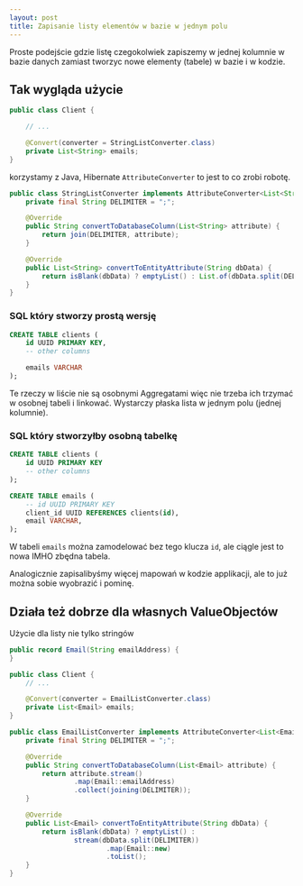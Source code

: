 ```yaml
---
layout: post
title: Zapisanie listy elementów w bazie w jednym polu
---
```


Proste podejście gdzie listę czegokolwiek zapiszemy w jednej kolumnie w bazie danych zamiast tworzyc nowe elementy (tabele) w bazie i w kodzie.

## Tak wygląda użycie

```java
public class Client {

    // ...

    @Convert(converter = StringListConverter.class)
    private List<String> emails;
}
```

korzystamy z Java, Hibernate
`AttributeConverter` to jest to co zrobi robotę.

```java
public class StringListConverter implements AttributeConverter<List<String>, String> {
    private final String DELIMITER = ";";

    @Override
    public String convertToDatabaseColumn(List<String> attribute) {
        return join(DELIMITER, attribute);
    }

    @Override
    public List<String> convertToEntityAttribute(String dbData) {
        return isBlank(dbData) ? emptyList() : List.of(dbData.split(DELIMITER));
    }
}
```

### SQL który stworzy prostą wersję

```sql
CREATE TABLE clients (
    id UUID PRIMARY KEY,
    -- other columns

    emails VARCHAR
);
```

Te rzeczy w liście nie są osobnymi Aggregatami więc nie trzeba ich trzymać w osobnej tabeli i linkować. Wystarczy płaska lista w jednym polu (jednej kolumnie).

### SQL który stworzyłby osobną tabelkę

```sql
CREATE TABLE clients (
    id UUID PRIMARY KEY
    -- other columns
);

CREATE TABLE emails (
    -- id UUID PRIMARY KEY
    client_id UUID REFERENCES clients(id),
    email VARCHAR,
);
```

W tabeli `emails` można zamodelować bez tego klucza `id`, ale ciągle jest to nowa IMHO zbędna tabela.

Analogicznie zapisalibyśmy więcej mapowań w kodzie applikacji, ale to już można sobie wyobrazić i pominę.

## Działa też dobrze dla własnych ValueObjectów

Użycie dla listy nie tylko stringów

```java
public record Email(String emailAddress) {
}

public class Client {
    // ...

    @Convert(converter = EmailListConverter.class)
    private List<Email> emails;
}

public class EmailListConverter implements AttributeConverter<List<Email>, String> {
    private final String DELIMITER = ";";

    @Override
    public String convertToDatabaseColumn(List<Email> attribute) {
        return attribute.stream()
                .map(Email::emailAddress)
                .collect(joining(DELIMITER));
    }

    @Override
    public List<Email> convertToEntityAttribute(String dbData) {
        return isBlank(dbData) ? emptyList() :
                stream(dbData.split(DELIMITER))
                        .map(Email::new)
                        .toList();
    }
}
```
